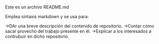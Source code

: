 Este es un archivo README.md

Emplea sintaxis markdown y se usa para:

->DAr una breve descripción del contenido de repositorio.
->Contar cómo sacar provecho del trabajo presente en él.
->Explicar a los interesados a contrubuir en dicho repositorio.

